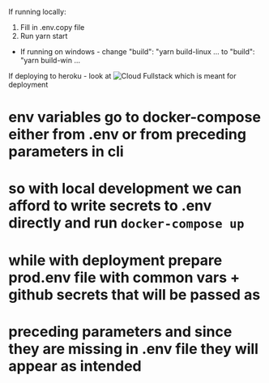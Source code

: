 If running locally:

1. Fill in .env.copy file
2. Run yarn start
* If running on windows - change 
"build": "yarn build-linux ...
to "build": "yarn build-win ...

If deploying to heroku - look at ![Cloud Fullstack](https://github.com/SanariSan/cloud-fullstack) which is meant for deployment


# env variables go to docker-compose either from .env or from preceding parameters in cli
# so with local development we can afford to write secrets to .env directly and run `docker-compose up`
# while with deployment prepare prod.env file with common vars + github secrets that will be passed as
# preceding parameters and since they are missing in .env file they will appear as intended
